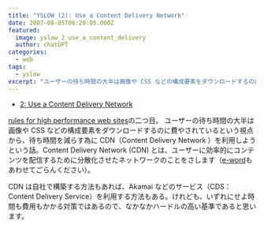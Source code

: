 ```yaml
---
title: "YSLOW (2): Use a Content Delivery Network"
date: 2007-08-05T06:20:05.000Z
featured:
  image: yslow_2_use_a_content_delivery
  author: chatGPT
categories:
  - web
tags:
  - yslow
excerpt: "ユーザーの待ち時間の大半は画像や CSS などの構成要素をダウンロードするのに費やされているという視点から、待ち時間を減らす為に CDNを利用しようという話。"
---
```


- [2: Use a Content Delivery Network](http://developer.yahoo.com/performance/rules.html#cdn)

[rules for high performance web sites](http://developer.yahoo.com/performance/rules.html)の二つ目。 ユーザーの待ち時間の大半は画像や CSS などの構成要素をダウンロードするのに費やされているという視点から、待ち時間を減らす為に CDN（Content Delivery Network ）を利用しようという話。Content Delivery Network (CDN) とは、ユーザーに効率的にコンテンツを配信するために分散化させたネットワークのことをさします（[e-word](http://e-words.jp/w/CDN.html)もあわせてごらんください）。

CDN は自社で構築する方法もあれば、Akamai などのサービス（CDS：Content Delivery Service）を利用する方法もある。けれども、いずれにせよ時間も費用もかかる対策ではあるので、なかなかハードルの高い基準であると思います。
